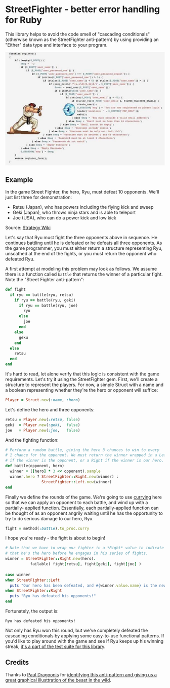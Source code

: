 # StreetFighter - better error handling for Ruby

This library helps to avoid the code smell of "cascading conditionals" (otherwise known as the StreetFighter anti-pattern) by using providing an "Either" data type and interface to your program.

![The StreetFighter anti-pattern as seen in PHP](images/streetfighter.jpg)

## Example

In the game Street Fighter, the hero, Ryu, must defeat 10 opponents. We'll just list three for demonstration:

* Retsu (Japan), who has powers including the flying kick and sweep
* Geki (Japan), who throws ninja stars and is able to teleport
* Joe (USA), who can do a power kick and low kick

Source: [Strategy Wiki](http://strategywiki.org/wiki/Street_Fighter/Opponents)

Let's say that Ryu must fight the three opponents above in sequence. He continues battling until he is defeated or he defeats all three opponents. As the game programmer, you must either return a structure representing Ryu, unscathed at the end of the fights, or you must return the opponent who defeated Ryu.

A first attempt at modeling this problem may look as follows. We assume there is a function called `battle` that returns the winner of a particular fight. Note the "Street Fighter anti-pattern":

```ruby
def fight
  if ryu == battle(ryu, retsu)
    if ryu == battle(ryu, geki)
      if ryu == battle(ryu, joe)
        ryu
      else
        joe
      end
    else
      geku
    end
  else
    retsu
  end
end
```

It's hard to read, let alone verify that this logic is consistent with the game requirements. Let's try it using the StreetFighter gem. First, we'll create a structure to represent the players. For now, a simple Struct with a name and a boolean representing whether they're the hero or opponent will suffice:

```ruby
Player = Struct.new(:name, :hero)
```

Let's define the hero and three opponents:

```ruby
retsu = Player.new(:retsu, false)
geki  = Player.new(:geki,  false)
joe   = Player.new(:joe,   false)
```

And the fighting function:

```ruby
# Perform a random battle, giving the hero 3 chances to win to every
# 1 chance for the opponent. We must return the winner wrapped in a Left
# if the winner is the opponent, or a Right if the winner is our hero.
def battle(opponent, hero)
  winner = ([hero] * 3 << opponent).sample
  winner.hero ? StreetFighter::Right.new(winner) :
                StreetFighter::Left.new(winner)
end
```

Finally we define the rounds of the game. We're going to use [currying](http://en.wikipedia.org/wiki/Currying) here
so that we can apply an opponent to each battle, and wind up with a partially-
applied function. Essentially, each partially-applied function can be thought of as an opponent angrily waiting until he has the opportunity to try to do serious damage to our hero, Ryu.

```ruby
fight = method(:battle).to_proc.curry
```

I hope you're ready - the fight is about to begin!

```ruby
# Note that we have to wrap our fighter in a *Right* value to indicate
# that he's the hero before he engages in his series of fights.
winner = StreetFighter::Right.new(hero).
           failable( fight[retsu], fight[geki], fight[joe] )

case winner
when StreetFighter::Left
  puts "Our hero has been defeated, and #{winner.value.name} is the new champion."
when StreetFighter::Right
  puts "Ryu has defeated his opponents!"
end
```

Fortunately, the output is:

    Ryu has defeated his opponents!

Not only has Ryu won this round, but we've completely defeated the cascading conditionals by applying some easy-to-use functional patterns. If you'd like to play around with the game and see if Ryu keeps up his winning streak, [it's a part of the test suite for this library](spec/street_fighter/street_fighter_game_spec.rb).

## Credits

Thanks to [Paul Dragoonis](https://twitter.com/dr4goonis) for [identifying
this anti-pattern and giving us a great graphical illusttration of the beast in the wild](https://twitter.com/dr4goonis/status/476617165463105536).
